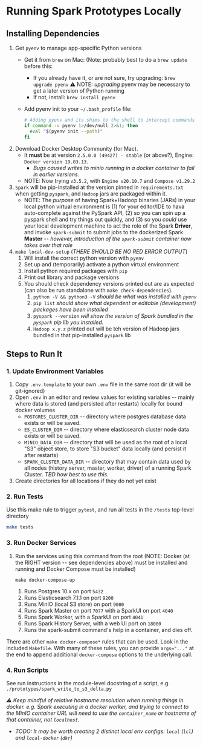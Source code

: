 Running Spark Prototypes Locally
====

## Installing Dependencies

1. Get `pyenv` to manage app-specific Python versions
    - Get it from `brew` on Mac: (Note: probably best to do a `brew update` before this:
        - If you already have it, or are not sure, try upgrading: `brew upgrade pyenv` :warning: NOTE: _upgrading_ pyenv may be necessary to get a later version of Python running
        - If not, install: `brew install pyenv`
    - Add pyenv init to your `~/.bash_profile` file:

        ```bash
        # Adding pyenv and its shims to the shell to intercept commands like python, pip
        if command -v pyenv 1>/dev/null 2>&1; then
          eval "$(pyenv init --path)"
        fi
        ``` 
1. Download Docker Desktop Community (for Mac). 
    - It **must** be at version `2.5.0.0 (49427) - stable` (or above?), Engine: `Docker version 19.03.13`. 
        - _Bugs caused writes to minio running in a docker container to fail in earlier versions._
    - NOTE: Now trying `v3.5.2`, with `Engine v20.10.7` and `Compose v1.29.2` 
1. `Spark` will be pip-installed at the version pinned in `requirements.txt` when getting `pyspark`, and `Hadoop` jars are packaged within it.
    - NOTE: The _purpose_ of having Spark+Hadoop binaries (JARs) in your local python virtual environment is (1) for your editor/IDE to hava auto-complete against the PySpark API, (2) so you can spin up a pyspark shell and try things out quickly, and (3) so you _could_ use your local development machine to act the role of the Spark **Driver**, and invoke `spark-submit` to submit jobs to the dockerized Spark **Master** -- _however, introduction of the `spark-submit` container now takes over that role_
1. `make local-dev-setup` (_THERE SHOULD BE NO RED ERROR OUTPUT_)
    1. Will install the correct python version with `pyenv`
    1. Set up and (temporarily) activate a python virtual environment
    1. Install python required packages with `pip`
    1. Print out library and package versions
    1. You should check dependency versions printed out are as expected (can also be run standalone with `make check-dependencies`).
        1. `python -V && python3 -V` _should be what was installed with `pyenv`_
        1. `pip list` _should show what dependent or editable (development) packages have been installed_
        1. `pyspark --version` _will show the version of Spark bundled in the `pyspark` pip lib you installed._
        1. `Hadoop x.y.z` printed out will be teh version of Hadoop jars bundled in that pip-installed `pyspark` lib
## Steps to Run It

### 1. Update Environment Variables
1. Copy `.env.template` to your own `.env` file in the same root dir (it will be git-ignored)
1. Open `.env` in an editor and review values for existing variables -- mainly where data is stored (and persisted after restarts) locally for bound docker volumes
    - `POSTGRES_CLUSTER_DIR` -- directory where postgres database data exists or will be saved.
    - `ES_CLUSTER_DIR` -- directory where elasticsearch cluster node data exists or will be saved. 
    - `MINIO_DATA_DIR` -- directory that will be used as the root of a local "S3" object store, to store "S3 bucket" data locally (and persist it after restarts)
    - `SPARK_CLUSTER_DATA_DIR` -- directory that may contain data used by all nodes (history server, master, worker, driver) of a running Spark Cluster. _TBD how best to use this._
1. Create directories for all locations if they do not yet exist

### 2. Run Tests
Use this make rule to trigger `pytest`, and run all tests in the `/tests` top-level directory
```bash
make tests
```

### 3. Run Docker Services
1. Run the services using this command from the root (NOTE: Docker (at the RIGHT version -- see dependencies above) must be installed and running and Docker Compose must be installed)
    ```
    make docker-compose-up
    ```
    1. Runs Postgres 10.x on port `5432`
    2. Runs Elasticsearch 7.1.1 on port `9200`
    3. Runs MinIO (local S3 store) on port `9000`
    4. Runs Spark Master on port `7077` with a SparkUI on port `4040`
    5. Runs Spark Worker, with a SparkUI on port `4041`
    6. Runs Spark History Server, with a web UI port on `18080`
    7. Runs the spark-submit command's help in a container, and dies off.

There are other `make docker-compose*` rules that can be used. Look in the included `Makefile`. With many of these rules, you can provide `args="..."` at the end to append additional `docker-compose` options to the underlying call.
    
### 4. Run Scripts
See run instructions in the module-level docstring of a script, e.g. `./prototypes/spark_write_to_s3_delta.py`

_:warning: Keep mindful of relative hostname resolution when running things in docker. e.g. Spark executing in a docker worker, and trying to connect to the MinIO container URL will need to use the _`container_name`_ or _hostname_ of that container, not `localhost`._

- _TODO: It may be worth creating 2 distinct local env configs: `local` (`lcl`) and `local-docker` (`dkr`)_
    